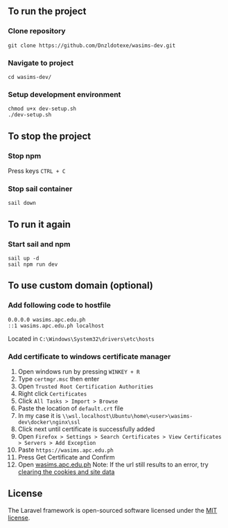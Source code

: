 ## To run the project
### Clone repository
```
git clone https://github.com/Dnzldotexe/wasims-dev.git
```
### Navigate to project
```
cd wasims-dev/
```
### Setup development environment
```
chmod u+x dev-setup.sh
./dev-setup.sh
```

## To stop the project
### Stop npm
Press keys `CTRL + C`
### Stop sail container
```
sail down
```

## To run it again
### Start sail and npm
```
sail up -d
sail npm run dev
```


## To use custom domain (optional)
### Add following code to hostfile
```
0.0.0.0 wasims.apc.edu.ph
::1 wasims.apc.edu.ph localhost
```
Located in `C:\Windows\System32\drivers\etc\hosts`
### Add certificate to windows certificate manager
1. Open windows run by pressing `WINKEY + R`   
2. Type `certmgr.msc` then enter   
3. Open `Trusted Root Certification Authorities`   
4. Right click `Certificates`  
5. Click `All Tasks > Import > Browse` 
6. Paste the location of `default.crt` file    
7. In my case it is `\\wsl.localhost\Ubuntu\home\<user>\wasims-dev\docker\nginx\ssl`   
8. Click next until certificate is successfully added  
9. Open `Firefox > Settings > Search Certificates > View Certificates > Servers > Add Exception`    
10. Paste `https://wasims.apc.edu.ph`
11. Press Get Certificate and Confirm
12. Open [wasims.apc.edu.ph](http://wasims.apc.edu.ph/) 
Note: If the url still results to an error, try [clearing the cookies and site data](https://support.mozilla.org/en-US/kb/clear-cookies-and-site-data-firefox#w_clear-cookies-for-the-current-website)  

## License
The Laravel framework is open-sourced software licensed under the [MIT license](https://opensource.org/licenses/MIT).
